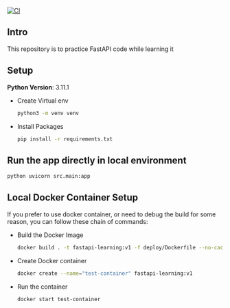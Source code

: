 [![CI](https://github.com/thesparkvision/FastAPI/actions/workflows/build_and_run.yaml/badge.svg)](https://github.com/thesparkvision/FastAPI/actions/workflows/build_and_run.yaml)

## Intro

This repository is to practice FastAPI code while learning it

## Setup

**Python Version**: 3.11.1

- Create Virtual env
    
    ```bash
    python3 -m venv venv
    ```

- Install Packages

    ```bash
    pip install -r requirements.txt
    ```

## Run the app directly in local environment

```bash
python uvicorn src.main:app
```

## Local Docker Container Setup

If you prefer to use docker container,
or need to debug the build for some reason,
you can follow these chain of commands:

- Build the Docker Image

    ```bash
    docker build . -t fastapi-learning:v1 -f deploy/Dockerfile --no-cache
    ```

- Create Docker container

    ```bash
    docker create --name="test-container" fastapi-learning:v1
    ```

- Run the container

    ```bash
    docker start test-container
    ```

